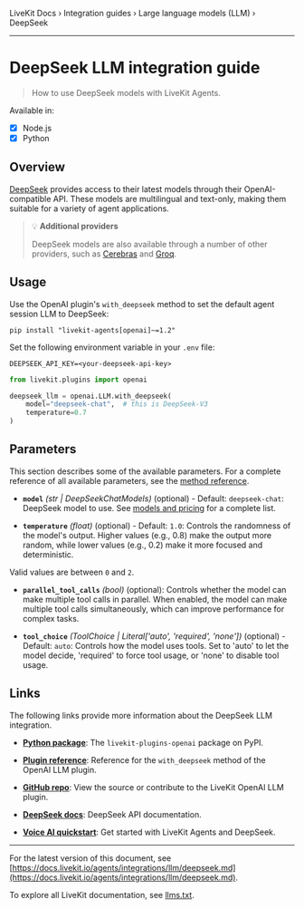 LiveKit Docs › Integration guides › Large language models (LLM) › DeepSeek

---

# DeepSeek LLM integration guide

> How to use DeepSeek models with LiveKit Agents.

Available in:
- [x] Node.js
- [x] Python

## Overview

[DeepSeek](https://platform.deepseek.com/) provides access to their latest models through their OpenAI-compatible API. These models are multilingual and text-only, making them suitable for a variety of agent applications.

> 💡 **Additional providers**
> 
> DeepSeek models are also available through a number of other providers, such as [Cerebras](https://docs.livekit.io/agents/integrations/llm/cerebras.md) and [Groq](https://docs.livekit.io/agents/integrations/llm/groq.md).

## Usage

Use the OpenAI plugin's `with_deepseek` method to set the default agent session LLM to DeepSeek:

```shell
pip install "livekit-agents[openai]~=1.2"

```

Set the following environment variable in your `.env` file:

```shell
DEEPSEEK_API_KEY=<your-deepseek-api-key>

```

```python
from livekit.plugins import openai

deepseek_llm = openai.LLM.with_deepseek(
    model="deepseek-chat",  # this is DeepSeek-V3
    temperature=0.7
)

```

## Parameters

This section describes some of the available parameters. For a complete reference of all available parameters, see the [method reference](https://docs.livekit.io/reference/python/v1/livekit/plugins/openai/index.html.md#livekit.plugins.openai.LLM.with_deepseek).

- **`model`** _(str | DeepSeekChatModels)_ (optional) - Default: `deepseek-chat`: DeepSeek model to use. See [models and pricing](https://api-docs.deepseek.com/quick_start/pricing) for a complete list.

- **`temperature`** _(float)_ (optional) - Default: `1.0`: Controls the randomness of the model's output. Higher values (e.g., 0.8) make the output more random, while lower values (e.g., 0.2) make it more focused and deterministic.

Valid values are between `0` and `2`.

- **`parallel_tool_calls`** _(bool)_ (optional): Controls whether the model can make multiple tool calls in parallel. When enabled, the model can make multiple tool calls simultaneously, which can improve performance for complex tasks.

- **`tool_choice`** _(ToolChoice | Literal['auto', 'required', 'none'])_ (optional) - Default: `auto`: Controls how the model uses tools. Set to 'auto' to let the model decide, 'required' to force tool usage, or 'none' to disable tool usage.

## Links

The following links provide more information about the DeepSeek LLM integration.

- **[Python package](https://pypi.org/project/livekit-plugins-openai/)**: The `livekit-plugins-openai` package on PyPI.

- **[Plugin reference](https://docs.livekit.io/reference/python/v1/livekit/plugins/openai/index.html.md#livekit.plugins.openai.LLM.with_deepseek)**: Reference for the `with_deepseek` method of the OpenAI LLM plugin.

- **[GitHub repo](https://github.com/livekit/agents/tree/main/livekit-plugins/livekit-plugins-openai)**: View the source or contribute to the LiveKit OpenAI LLM plugin.

- **[DeepSeek docs](https://platform.deepseek.com/docs)**: DeepSeek API documentation.

- **[Voice AI quickstart](https://docs.livekit.io/agents/start/voice-ai.md)**: Get started with LiveKit Agents and DeepSeek.

---


For the latest version of this document, see [https://docs.livekit.io/agents/integrations/llm/deepseek.md](https://docs.livekit.io/agents/integrations/llm/deepseek.md).

To explore all LiveKit documentation, see [llms.txt](https://docs.livekit.io/llms.txt).